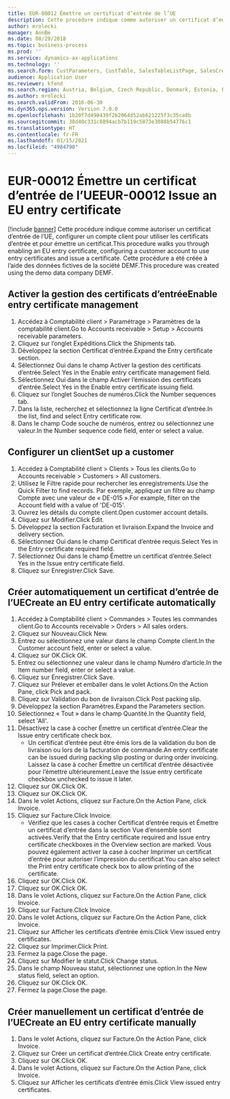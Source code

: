```yaml
---
title: EUR-00012 Émettre un certificat d’entrée de l’UE
description: Cette procédure indique comme autoriser un certificat d’entrée de l’UE, configurer un compte client pour utiliser les certificats d’entrée et pour émettre un certificat.
author: mrolecki
manager: AnnBe
ms.date: 08/29/2018
ms.topic: business-process
ms.prod: ''
ms.service: dynamics-ax-applications
ms.technology: ''
ms.search.form: CustParameters, CustTable, SalesTableListPage, SalesCreateOrder, SalesTable, SalesEditLines,  CustInvoiceJournal, CustEntryCertificateJour_W, SrsReportViewerForm
audience: Application User
ms.reviewer: kfend
ms.search.region: Austria, Belgium, Czech Republic, Denmark, Estonia, Finland, France, Germany, Hungary, Ireland, Italy, Latvia, Lithuania, Netherlands, Poland, Spain, Sweden, United Kingdom
ms.author: mrolecki
ms.search.validFrom: 2016-06-30
ms.dyn365.ops.version: Version 7.0.0
ms.openlocfilehash: 1b20f7d498439f2b2064d52ab621225f3c35ca8b
ms.sourcegitcommit: 38d40c331c8894acb7b119c5073e3088b54776c1
ms.translationtype: HT
ms.contentlocale: fr-FR
ms.lasthandoff: 01/15/2021
ms.locfileid: "4984790"
---
```

# <a name="eur-00012-issue-an-eu-entry-certificate"></a><span data-ttu-id="6f38a-103">EUR-00012 Émettre un certificat d’entrée de l’UE</span><span class="sxs-lookup"><span data-stu-id="6f38a-103">EUR-00012 Issue an EU entry certificate</span></span>

[!include [banner](../../includes/banner.md)]
<span data-ttu-id="6f38a-104">Cette procédure indique comme autoriser un certificat d’entrée de l’UE, configurer un compte client pour utiliser les certificats d’entrée et pour émettre un certificat.</span><span class="sxs-lookup"><span data-stu-id="6f38a-104">This procedure walks you through enabling an EU entry certificate, configuring a customer account to use entry certificates and issue a certificate.</span></span> <span data-ttu-id="6f38a-105">Cette procédure a été créée à l’aide des données fictives de la société DEMF.</span><span class="sxs-lookup"><span data-stu-id="6f38a-105">This procedure was created using the demo data company DEMF.</span></span>


## <a name="enable-entry-certificate-management"></a><span data-ttu-id="6f38a-106">Activer la gestion des certificats d’entrée</span><span class="sxs-lookup"><span data-stu-id="6f38a-106">Enable entry certificate management</span></span>
1. <span data-ttu-id="6f38a-107">Accédez à Comptabilité client > Paramétrage > Paramètres de la comptabilité client.</span><span class="sxs-lookup"><span data-stu-id="6f38a-107">Go to Accounts receivable > Setup > Accounts receivable parameters.</span></span>
2. <span data-ttu-id="6f38a-108">Cliquez sur l’onglet Expéditions.</span><span class="sxs-lookup"><span data-stu-id="6f38a-108">Click the Shipments tab.</span></span>
3. <span data-ttu-id="6f38a-109">Développez la section Certificat d’entrée.</span><span class="sxs-lookup"><span data-stu-id="6f38a-109">Expand the Entry certificate section.</span></span>
4. <span data-ttu-id="6f38a-110">Sélectionnez Oui dans le champ Activer la gestion des certificats d’entrée.</span><span class="sxs-lookup"><span data-stu-id="6f38a-110">Select Yes in the Enable entry certificate management field.</span></span>
5. <span data-ttu-id="6f38a-111">Sélectionnez Oui dans le champ Activer l’émission des certificats d’entrée.</span><span class="sxs-lookup"><span data-stu-id="6f38a-111">Select Yes in the Enable entry certificate issuing field.</span></span>
6. <span data-ttu-id="6f38a-112">Cliquez sur l’onglet Souches de numéros.</span><span class="sxs-lookup"><span data-stu-id="6f38a-112">Click the Number sequences tab.</span></span>
7. <span data-ttu-id="6f38a-113">Dans la liste, recherchez et sélectionnez la ligne Certificat d’entrée.</span><span class="sxs-lookup"><span data-stu-id="6f38a-113">In the list, find and select Entry certificate row.</span></span>
8. <span data-ttu-id="6f38a-114">Dans le champ Code souche de numéros, entrez ou sélectionnez une valeur.</span><span class="sxs-lookup"><span data-stu-id="6f38a-114">In the Number sequence code field, enter or select a value.</span></span>

## <a name="set-up-a-customer"></a><span data-ttu-id="6f38a-115">Configurer un client</span><span class="sxs-lookup"><span data-stu-id="6f38a-115">Set up a customer</span></span>
1. <span data-ttu-id="6f38a-116">Accédez à Comptabilité client > Clients > Tous les clients.</span><span class="sxs-lookup"><span data-stu-id="6f38a-116">Go to Accounts receivable > Customers > All customers.</span></span>
2. <span data-ttu-id="6f38a-117">Utilisez le Filtre rapide pour rechercher les enregistrements.</span><span class="sxs-lookup"><span data-stu-id="6f38a-117">Use the Quick Filter to find records.</span></span> <span data-ttu-id="6f38a-118">Par exemple, appliquez un filtre au champ Compte avec une valeur de « DE-015 ».</span><span class="sxs-lookup"><span data-stu-id="6f38a-118">For example, filter on the Account field with a value of 'DE-015'.</span></span>
3. <span data-ttu-id="6f38a-119">Ouvrez les détails du compte client.</span><span class="sxs-lookup"><span data-stu-id="6f38a-119">Open customer account details.</span></span>
4. <span data-ttu-id="6f38a-120">Cliquez sur Modifier.</span><span class="sxs-lookup"><span data-stu-id="6f38a-120">Click Edit.</span></span>
5. <span data-ttu-id="6f38a-121">Développez la section Facturation et livraison.</span><span class="sxs-lookup"><span data-stu-id="6f38a-121">Expand the Invoice and delivery section.</span></span>
6. <span data-ttu-id="6f38a-122">Sélectionnez Oui dans le champ Certificat d’entrée requis.</span><span class="sxs-lookup"><span data-stu-id="6f38a-122">Select Yes in the Entry certificate required field.</span></span>
7. <span data-ttu-id="6f38a-123">Sélectionnez Oui dans le champ Émettre un certificat d’entrée.</span><span class="sxs-lookup"><span data-stu-id="6f38a-123">Select Yes in the Issue entry certificate field.</span></span>
8. <span data-ttu-id="6f38a-124">Cliquez sur Enregistrer.</span><span class="sxs-lookup"><span data-stu-id="6f38a-124">Click Save.</span></span>

## <a name="create-an-eu-entry-certificate-automatically"></a><span data-ttu-id="6f38a-125">Créer automatiquement un certificat d’entrée de l’UE</span><span class="sxs-lookup"><span data-stu-id="6f38a-125">Create an EU entry certificate automatically</span></span>
1. <span data-ttu-id="6f38a-126">Accédez à Comptabilité client > Commandes > Toutes les commandes client.</span><span class="sxs-lookup"><span data-stu-id="6f38a-126">Go to Accounts receivable > Orders > All sales orders.</span></span>
2. <span data-ttu-id="6f38a-127">Cliquez sur Nouveau.</span><span class="sxs-lookup"><span data-stu-id="6f38a-127">Click New.</span></span>
3. <span data-ttu-id="6f38a-128">Entrez ou sélectionnez une valeur dans le champ Compte client.</span><span class="sxs-lookup"><span data-stu-id="6f38a-128">In the Customer account field, enter or select a value.</span></span>
4. <span data-ttu-id="6f38a-129">Cliquez sur OK.</span><span class="sxs-lookup"><span data-stu-id="6f38a-129">Click OK.</span></span>
5. <span data-ttu-id="6f38a-130">Entrez ou sélectionnez une valeur dans le champ Numéro d’article.</span><span class="sxs-lookup"><span data-stu-id="6f38a-130">In the Item number field, enter or select a value.</span></span>
6. <span data-ttu-id="6f38a-131">Cliquez sur Enregistrer.</span><span class="sxs-lookup"><span data-stu-id="6f38a-131">Click Save.</span></span>
7. <span data-ttu-id="6f38a-132">Cliquez sur Prélever et emballer dans le volet Actions.</span><span class="sxs-lookup"><span data-stu-id="6f38a-132">On the Action Pane, click Pick and pack.</span></span>
8. <span data-ttu-id="6f38a-133">Cliquez sur Validation du bon de livraison.</span><span class="sxs-lookup"><span data-stu-id="6f38a-133">Click Post packing slip.</span></span>
9. <span data-ttu-id="6f38a-134">Développez la section Paramètres.</span><span class="sxs-lookup"><span data-stu-id="6f38a-134">Expand the Parameters section.</span></span>
10. <span data-ttu-id="6f38a-135">Sélectionnez « Tout » dans le champ Quantité.</span><span class="sxs-lookup"><span data-stu-id="6f38a-135">In the Quantity field, select 'All'.</span></span>
11. <span data-ttu-id="6f38a-136">Désactivez la case à cocher Émettre un certificat d’entrée.</span><span class="sxs-lookup"><span data-stu-id="6f38a-136">Clear the Issue entry certificate check box.</span></span>
    * <span data-ttu-id="6f38a-137">Un certificat d’entrée peut être émis lors de la validation du bon de livraison ou lors de la facturation de commande.</span><span class="sxs-lookup"><span data-stu-id="6f38a-137">An entry certificate can be issued during packing slip posting or during order invoicing.</span></span> <span data-ttu-id="6f38a-138">Laissez la case à cocher Émettre un certificat d’entrée désactivée pour l’émettre ultérieurement.</span><span class="sxs-lookup"><span data-stu-id="6f38a-138">Leave the Issue entry certificate checkbox unchecked to issue it later.</span></span>  
12. <span data-ttu-id="6f38a-139">Cliquez sur OK.</span><span class="sxs-lookup"><span data-stu-id="6f38a-139">Click OK.</span></span>
13. <span data-ttu-id="6f38a-140">Cliquez sur OK.</span><span class="sxs-lookup"><span data-stu-id="6f38a-140">Click OK.</span></span>
14. <span data-ttu-id="6f38a-141">Dans le volet Actions, cliquez sur Facture.</span><span class="sxs-lookup"><span data-stu-id="6f38a-141">On the Action Pane, click Invoice.</span></span>
15. <span data-ttu-id="6f38a-142">Cliquez sur Facture.</span><span class="sxs-lookup"><span data-stu-id="6f38a-142">Click Invoice.</span></span>
    * <span data-ttu-id="6f38a-143">Vérifiez que les cases à cocher Certificat d’entrée requis et Émettre un certificat d’entrée dans la section Vue d’ensemble sont activées.</span><span class="sxs-lookup"><span data-stu-id="6f38a-143">Verify that the Entry certificate required and Issue entry certificate checkboxes in the Overview section are marked.</span></span>  <span data-ttu-id="6f38a-144">Vous pouvez également activer la case à cocher Imprimer un certificat d’entrée pour autoriser l’impression du certificat.</span><span class="sxs-lookup"><span data-stu-id="6f38a-144">You can also select the Print entry certificate check box to allow printing of the certificate.</span></span>  
16. <span data-ttu-id="6f38a-145">Cliquez sur OK.</span><span class="sxs-lookup"><span data-stu-id="6f38a-145">Click OK.</span></span>
17. <span data-ttu-id="6f38a-146">Cliquez sur OK.</span><span class="sxs-lookup"><span data-stu-id="6f38a-146">Click OK.</span></span>
18. <span data-ttu-id="6f38a-147">Dans le volet Actions, cliquez sur Facture.</span><span class="sxs-lookup"><span data-stu-id="6f38a-147">On the Action Pane, click Invoice.</span></span>
19. <span data-ttu-id="6f38a-148">Cliquez sur Facture.</span><span class="sxs-lookup"><span data-stu-id="6f38a-148">Click Invoice.</span></span>
20. <span data-ttu-id="6f38a-149">Dans le volet Actions, cliquez sur Facture.</span><span class="sxs-lookup"><span data-stu-id="6f38a-149">On the Action Pane, click Invoice.</span></span>
21. <span data-ttu-id="6f38a-150">Cliquez sur Afficher les certificats d’entrée émis.</span><span class="sxs-lookup"><span data-stu-id="6f38a-150">Click View issued entry certificates.</span></span>
22. <span data-ttu-id="6f38a-151">Cliquez sur Imprimer.</span><span class="sxs-lookup"><span data-stu-id="6f38a-151">Click Print.</span></span>
23. <span data-ttu-id="6f38a-152">Fermez la page.</span><span class="sxs-lookup"><span data-stu-id="6f38a-152">Close the page.</span></span>
24. <span data-ttu-id="6f38a-153">Cliquez sur Modifier le statut.</span><span class="sxs-lookup"><span data-stu-id="6f38a-153">Click Change status.</span></span>
25. <span data-ttu-id="6f38a-154">Dans le champ Nouveau statut, sélectionnez une option.</span><span class="sxs-lookup"><span data-stu-id="6f38a-154">In the New status field, select an option.</span></span>
26. <span data-ttu-id="6f38a-155">Cliquez sur OK.</span><span class="sxs-lookup"><span data-stu-id="6f38a-155">Click OK.</span></span>
27. <span data-ttu-id="6f38a-156">Fermez la page.</span><span class="sxs-lookup"><span data-stu-id="6f38a-156">Close the page.</span></span>

## <a name="create-an-eu-entry-certificate-manually"></a><span data-ttu-id="6f38a-157">Créer manuellement un certificat d’entrée de l’UE</span><span class="sxs-lookup"><span data-stu-id="6f38a-157">Create an EU entry certificate manually</span></span>
1. <span data-ttu-id="6f38a-158">Dans le volet Actions, cliquez sur Facture.</span><span class="sxs-lookup"><span data-stu-id="6f38a-158">On the Action Pane, click Invoice.</span></span>
2. <span data-ttu-id="6f38a-159">Cliquez sur Créer un certificat d’entrée.</span><span class="sxs-lookup"><span data-stu-id="6f38a-159">Click Create entry certificate.</span></span>
3. <span data-ttu-id="6f38a-160">Cliquez sur OK.</span><span class="sxs-lookup"><span data-stu-id="6f38a-160">Click OK.</span></span>
4. <span data-ttu-id="6f38a-161">Dans le volet Actions, cliquez sur Facture.</span><span class="sxs-lookup"><span data-stu-id="6f38a-161">On the Action Pane, click Invoice.</span></span>
5. <span data-ttu-id="6f38a-162">Cliquez sur Afficher les certificats d’entrée émis.</span><span class="sxs-lookup"><span data-stu-id="6f38a-162">Click View issued entry certificates.</span></span>

